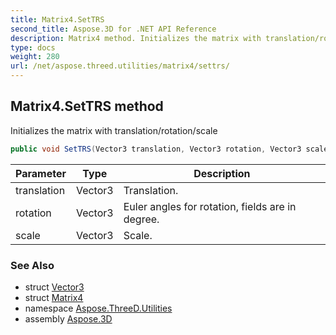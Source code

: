 ```yaml
---
title: Matrix4.SetTRS
second_title: Aspose.3D for .NET API Reference
description: Matrix4 method. Initializes the matrix with translation/rotation/scale
type: docs
weight: 280
url: /net/aspose.threed.utilities/matrix4/settrs/
---
```

## Matrix4.SetTRS method

Initializes the matrix with translation/rotation/scale

```csharp
public void SetTRS(Vector3 translation, Vector3 rotation, Vector3 scale)
```

| Parameter | Type | Description |
| --- | --- | --- |
| translation | Vector3 | Translation. |
| rotation | Vector3 | Euler angles for rotation, fields are in degree. |
| scale | Vector3 | Scale. |

### See Also

* struct [Vector3](../../vector3/)
* struct [Matrix4](../)
* namespace [Aspose.ThreeD.Utilities](../../../aspose.threed.utilities/)
* assembly [Aspose.3D](../../../)


